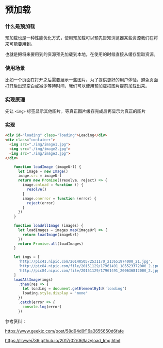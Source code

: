 # 预加载

### 什么是预加载

预加载也是一种性能优化方式，使用预加载可以预先告知浏览器某些资源我们在将来可能要用到。

也就是把将来要用到的资源预先加载到本地，在使用的时候直接从缓存里取资源。


### 使用场景

比如一个页面在打开之后需要展示一些图片，为了提供更好的用户体验，避免页面打开后出现空白或减少等待时间，我们可以使用预加载把图片提前加载出来。

### 实现原理

先让 ```<img>``` 标签显示其他图片，等真正图片缓存完成后再显示为真正的图片

### 实现

```html
<div id="loading" class="loading">Loading</div>
<div class="container">
  <img src="./img/image1.jpg">
  <img src="./img/image2.jpg">
  <img src="./img/image3.jpg">
</div>
```

```js
    function loadImage (imageUrl) {
      let image = new Image()
      image.src = imageUrl
      return new Promise((resolve, reject) => {
        image.onload = function () {
          resolve()
        }
        image.onerror = function (error) {
          reject(error)
        }
      })
    }
    
    function loadAllImage (images) {
      let loadImages = images.map(imageUrl => {
        return loadImage(imageUrl)
      })
      return Promise.all(loadImages)
    }

    let imgs = [
      'http://pic41.nipic.com/20140505/2531170_213651974000_21.jpg',
      'http://pic84.nipic.com/file/20151129/17961491_185523372000_2.jpg',
      'http://pic84.nipic.com/file/20151129/17961491_200636812000_2.jpg'
    ]
    loadAllImage(imgs)
      .then(res => {
        let loading = document.getElementById('loading')
        loading.style.display = 'none'
      })
      .catch(error => {
        console.log(error)
      })
```


参考资料：

https://www.geekjc.com/post/58d94d0f16a3655650d6fafe

https://lilywei739.github.io/2017/02/06/lazyload_Img.html